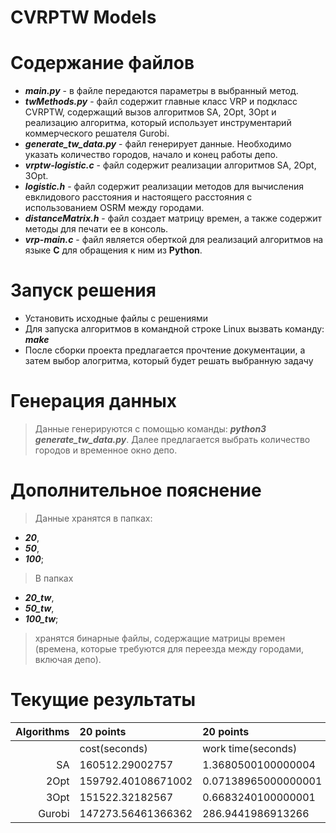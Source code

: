 # CVRPTW Models

# Содержание файлов
- ***main.py*** - в файле передаются параметры в выбранный метод.
- ***twMethods.py*** - файл содержит главные класс VRP и подкласс CVRPTW, содержащий вызов алгоритмов SA, 2Opt, 3Opt и реализацию алгоритма, который использует инструментарий коммерческого решателя Gurobi. 
- ***generate_tw_data.py*** - файл генерирует данные. Необходимо указать количество городов, начало и конец работы депо.
- ***vrptw-logistic.c*** - файл содержит реализации алгоритмов SA, 2Opt, 3Opt.
- ***logistic.h*** - файл содержит реализации методов для вычисления евклидового расстояния и настоящего расстояния с использованием OSRM между городами.
- ***distanceMatrix.h*** - файл создает матрицу времен, а также содержит методы для печати ее в консоль.
- ***vrp-main.c*** - файл является оберткой для реализаций алгоритмов на языке **C** для обращения к ним из **Python**.

# Запуск решения

- Установить исходные файлы с решениями 
- Для запуска алгоритмов в командной строке Linux вызвать команду: ***make***
- После сборки проекта предлагается прочтение документации, а затем выбор алогритма, который будет решать выбранную задачу

# Генерация данных
>Данные генерируются с помощью команды: ***python3 generate_tw_data.py***. Далее предлагается выбрать количество городов и временное окно депо.

# Дополнительное пояснение
>Данные хранятся в папках: 
  - ***20***, 
  - ***50***, 
  - ***100***; 
>В папкаx 
  - ***20_tw***, 
  - ***50_tw***, 
  - ***100_tw***; 
>хранятся бинарные файлы, содержащие матрицы времен (времена, которые требуются для переезда между городами, включая депо).

# Текущие результаты

|   Algorithms | 20 points   | 20 points         | 50 points          | 50 points         | 100 points         | 100 points        |
|-------------:|:-------------|:-------------------|:--------------------|:-------------------|:-------------------|:------------------|
|           | cost(seconds)          | work time(seconds)      | cost(seconds)          | work time(seconds)     | cost(seconds)         | work time(seconds)     |
SA           | 160512.29002757    | 1.3680500100000004  | 467567.16829281    | 12.47990278        | 945868.6246770002 | 35.89136872277228  |
| 2Opt         | 159792.40108671002 | 0.07138965000000001 | 470478.80037874996 | 1.6726440299999998 | 955586.2258802901 | 29.349319339999997 |
| 3Opt         | 151522.32182567    | 0.6683240100000001  | 440119.84485035995 | 20.93652691        | 901714.53447594   | 246.26659057       |
| Gurobi       | 147273.56461366362 | 286.9441986913266   | _--_               | _--_               | _--_              | _--_               |
